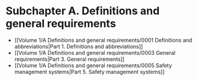 # Subchapter A. Definitions and general requirements

- [[Volume 1/A Definitions and general requirements/0001 Definitions and abbreviations|Part 1. Definitions and abbreviations]]
- [[Volume 1/A Definitions and general requirements/0003 General requirements|Part 3. General requirements]]
- [[Volume 1/A Definitions and general requirements/0005 Safety management systems|Part 5. Safety management systems]]